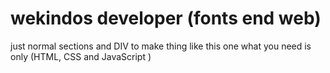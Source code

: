 # wekindos developer (fonts end web)
 just normal sections and DIV to make thing like this one what you need is only (HTML, CSS and JavaScript )
